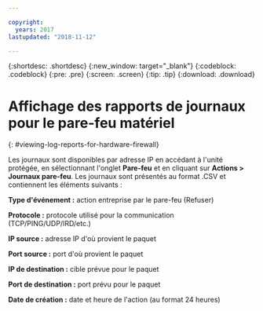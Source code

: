 ```yaml
---

copyright:
  years: 2017
lastupdated: "2018-11-12"

---
```


{:shortdesc: .shortdesc}
{:new_window: target="_blank"}
{:codeblock: .codeblock}
{:pre: .pre}
{:screen: .screen}
{:tip: .tip}
{:download: .download}

# Affichage des rapports de journaux pour le pare-feu matériel
{: #viewing-log-reports-for-hardware-firewall}

Les journaux sont disponibles par adresse IP en accédant à l'unité protégée, en sélectionnant l'onglet **Pare-feu** et en cliquant sur **Actions > Journaux pare-feu**. Les journaux sont présentés au format .CSV et contiennent les éléments suivants :

**Type d'événement :** action entreprise par le pare-feu (Refuser)

**Protocole :** protocole utilisé pour la communication (TCP/PING/UDP/IRD/etc.)

**IP source :** adresse IP d'où provient le paquet

**Port source :** port d'où provient le paquet

**IP de destination :** cible prévue pour le paquet

**Port de destination :** port prévu pour le paquet

**Date de création :** date et heure de l'action (au format 24 heures)
